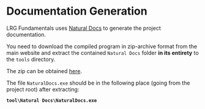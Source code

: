 # Documentation Generation

LRG Fundamentals uses [Natural Docs](https://www.naturaldocs.org/) to generate
the project documentation.

You need to download the compiled program in zip-archive format from the main
website and extract the contained `Natural Docs` folder **in its entirety** to the `tools` directory.

The zip can be obtained [here](https://www.naturaldocs.org/download/natural_docs/2.0.2/Natural_Docs_2.0.2.zip).

The file `NaturalDocs.exe` should be in the following place (going from the project root) after extracting:

**`tool\Natural Docs\NaturalDocs.exe`**